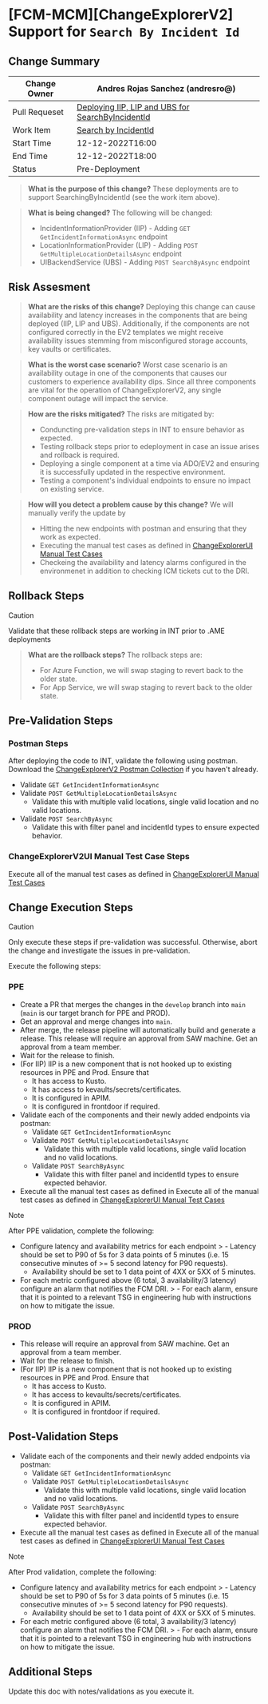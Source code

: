 ﻿# [FCM-MCM][ChangeExplorerV2] Support for `Search By Incident Id`

## Change Summary

Change Owner   | Andres Rojas Sanchez (andresro@)
-------        | ------
Pull Requeset   | [Deploying IIP, LIP and UBS for SearchByIncidentId](https://msazure.visualstudio.com/One/_git/FCM-ChangeExplorer-Backend/pullrequest/7322666)
Work Item | [Search by IncidentId](https://msazure.visualstudio.com/One/_sprints/backlog/FCM/One/Zinc/CY22Q4/2Wk/2Wk6?workitem=14995813)
Start Time | 12-12-2022T16:00
End Time |  12-12-2022T18:00
Status | Pre-Deployment

> **What is the purpose of this change?**  These deployments are to support SearchingByIncidentId (see the work item above).

> **What is being changed?** The following will be changed:
>
> - IncidentInformationProvider (IIP) - Adding `GET GetIncidentInformationAsync` endpoint
> - LocationInformationProvider (LIP) - Adding `POST GetMultipleLocationDetailsAsync` endpoint
> - UIBackendService (UBS) - Adding `POST SearchByAsync` endpoint

## Risk Assesment

> **What are the risks of this change?** Deploying this change can cause availability and latency increases in the components that are being deployed (IIP, LIP and UBS). Additionally, if the components are not configured correctly in the EV2 templates we might receive availability issues stemming from misconfigured storage accounts, key vaults or certificates.

> **What is the worst case scenario?** Worst case scenario is an availability outage in one of the components that causes our customers to experience availability dips. Since all three components are vital for the operation of ChangeExplorerV2, any single component outage will impact the service.

> **How are the risks mitigated?** The risks are mitigated by:
>
> - Conduncting pre-validation steps in INT to ensure behavior as expected.
> - Testing rollback steps prior to edeployment in case an issue arises and rollback is required.
> - Deploying a single component at a time via ADO/EV2 and ensuring it is successfully updated in the respective environment.
> - Testing a component's individual endpoints to ensure no impact on existing service.

> **How will you detect a problem cause by this change?** We will manually verify the update by
>
> - Hitting the new endpoints with postman and ensuring that they work as expected.
> - Executing the manual test cases as defined in [ChangeExplorerUI Manual Test Cases](https://microsoft-my.sharepoint.com/:x:/p/andresro/EY7X2UYx0RBFl1CtcerTJN0BQkBaHtk0VK0F2vulTQDxbg?e=8FCKp8)
> - Checkeing the availability and latency alarms configured in the environmenet in addition to checking ICM tickets cut to the DRI.

## Rollback Steps

> [!CAUTION]
> Validate that these rollback steps are working in INT prior to .AME deployments

> **What are the rollback steps?** The rollback steps are:
>
> - For Azure Function, we will swap staging to revert back to the older state.
> - For App Service, we will swap staging to revert back to the older state.

## Pre-Validation Steps

### Postman Steps

After deploying the code to INT, validate the following using postman. Download the [ChangeExplorerV2 Postman Collection](https://microsoft.sharepoint.com/teams/WAG/EngSys/ServiceMgmt/ChangeMgmt/Shared%20Documents/Forms/AllItems.aspx?viewpath=%2Fteams%2FWAG%2FEngSys%2FServiceMgmt%2FChangeMgmt%2FShared%20Documents%2FForms%2FAllItems%2Easpx&id=%2Fteams%2FWAG%2FEngSys%2FServiceMgmt%2FChangeMgmt%2FShared%20Documents%2FChangeExplorerV2%2FPostman&viewid=9f970ef2%2Dbecc%2D4c74%2Da8b2%2D2c4534e1be58&view=0&OR=Teams%2DHL&CT=1669670235563&clickparams=eyJBcHBOYW1lIjoiVGVhbXMtRGVza3RvcCIsIkFwcFZlcnNpb24iOiIyNy8yMjExMTQxMjgwMCIsIkhhc0ZlZGVyYXRlZFVzZXIiOmZhbHNlfQ%3D%3D) if you haven't already.

- Validate `GET GetIncidentInformationAsync`
- Validate `POST GetMultipleLocationDetailsAsync`
    - Validate this with multiple valid locations, single valid location and no valid locations.
- Validate `POST SearchByAsync`
    - Validate this with filter panel and incidentId types to ensure expected behavior.

### ChangeExplorerV2UI Manual Test Case Steps

Execute all of the manual test cases as defined in [ChangeExplorerUI Manual Test Cases](https://microsoft-my.sharepoint.com/:x:/p/andresro/EY7X2UYx0RBFl1CtcerTJN0BQkBaHtk0VK0F2vulTQDxbg?e=8FCKp8)

## Change Execution Steps

> [!CAUTION]
> Only execute these steps if pre-validation was successful. Otherwise, abort the change and investigate the issues in pre-validation.

Execute the following steps:

### PPE

- Create a PR that merges the changes in the `develop` branch into `main` (`main` is our target branch for PPE and PROD).
- Get an approval and merge changes into `main`.
- After merge, the release pipeline will automatically build and generate a release. This release will require an approval from SAW machine. Get an approval from a team member.
- Wait for the release to finish.
- (For IIP) IIP is a new component that is not hooked up to existing resources in PPE and Prod. Ensure that
    - It has access to Kusto.
    - It has access to kevaults/secrets/certificates.
    - It is configured in APIM.
    - It is configured in frontdoor if required.
- Validate each of the components and their newly added endpoints via postman:
    - Validate `GET GetIncidentInformationAsync`
    - Validate `POST GetMultipleLocationDetailsAsync`
        - Validate this with multiple valid locations, single valid location and no valid locations.
    - Validate `POST SearchByAsync`
        - Validate this with filter panel and incidentId types to ensure expected behavior.
- Execute all the manual test cases as defined in Execute all of the manual test cases as defined in [ChangeExplorerUI Manual Test Cases](https://microsoft-my.sharepoint.com/:x:/p/andresro/EY7X2UYx0RBFl1CtcerTJN0BQkBaHtk0VK0F2vulTQDxbg?e=8FCKp8)

>[!NOTE]
> After PPE validation, complete the following:
> - Configure latency and availability metrics for each endpoint
    >   - Latency should be set to P90 of 5s for 3 data points of 5 minutes (i.e. 15 consecutive minutes of >= 5 second latency for P90 requests).
>   - Availability should be set to 1 data point of 4XX or 5XX of 5 minutes.
> - For each metric configured above (6 total, 3 availability/3 latency) configure an alarm that notifies the FCM DRI.
    >   - For each alarm, ensure that it is pointed to a relevant TSG in engineering hub with instructions on how to mitigate the issue.

### PROD

- This release will require an approval from SAW machine. Get an approval from a team member.
- Wait for the release to finish.
- (For IIP) IIP is a new component that is not hooked up to existing resources in PPE and Prod. Ensure that
    - It has access to Kusto.
    - It has access to kevaults/secrets/certificates.
    - It is configured in APIM.
    - It is configured in frontdoor if required.

## Post-Validation Steps

- Validate each of the components and their newly added endpoints via postman:
    - Validate `GET GetIncidentInformationAsync`
    - Validate `POST GetMultipleLocationDetailsAsync`
        - Validate this with multiple valid locations, single valid location and no valid locations.
    - Validate `POST SearchByAsync`
        - Validate this with filter panel and incidentId types to ensure expected behavior.
- Execute all the manual test cases as defined in Execute all of the manual test cases as defined in [ChangeExplorerUI Manual Test Cases](https://microsoft-my.sharepoint.com/:x:/p/andresro/EY7X2UYx0RBFl1CtcerTJN0BQkBaHtk0VK0F2vulTQDxbg?e=8FCKp8)

>[!NOTE]
> After Prod validation, complete the following:
> - Configure latency and availability metrics for each endpoint
    >   - Latency should be set to P90 of 5s for 3 data points of 5 minutes (i.e. 15 consecutive minutes of >= 5 second latency for P90 requests).
>   - Availability should be set to 1 data point of 4XX or 5XX of 5 minutes.
> - For each metric configured above (6 total, 3 availability/3 latency) configure an alarm that notifies the FCM DRI.
    >   - For each alarm, ensure that it is pointed to a relevant TSG in engineering hub with instructions on how to mitigate the issue.
>
## Additional Steps

Update this doc with notes/validations as you execute it.